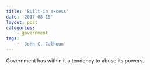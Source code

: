 ```yaml
---
title: 'Built-in excess'
date: '2017-08-15'
layout: post
categories:
    - government
tags:
    - 'John C. Calhoun'
---
```


Government has within it a tendency to abuse its powers.